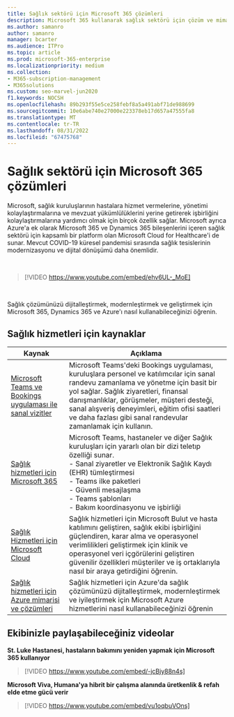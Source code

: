 ```yaml
---
title: Sağlık sektörü için Microsoft 365 çözümleri
description: Microsoft 365 kullanarak sağlık sektörü için çözüm ve mimari kaynakları hakkında bilgi edinin
ms.author: samanro
author: samanro
manager: bcarter
ms.audience: ITPro
ms.topic: article
ms.prod: microsoft-365-enterprise
ms.localizationpriority: medium
ms.collection:
- M365-subscription-management
- M365solutions
ms.custom: seo-marvel-jun2020
f1.keywords: NOCSH
ms.openlocfilehash: 89b293f55e5ce258febf8a5a491abf71de988699
ms.sourcegitcommit: 10e6abe740e27000e223378eb17d657a47555fa8
ms.translationtype: MT
ms.contentlocale: tr-TR
ms.lasthandoff: 08/31/2022
ms.locfileid: "67475768"
---
```

# <a name="microsoft-365-solutions-for-the-healthcare-industry"></a>Sağlık sektörü için Microsoft 365 çözümleri

Microsoft, sağlık kuruluşlarının hastalara hizmet vermelerine, yönetimi kolaylaştırmalarına ve mevzuat yükümlülüklerini yerine getirerek işbirliğini kolaylaştırmalarına yardımcı olmak için birçok özellik sağlar. Microsoft ayrıca Azure'a ek olarak Microsoft 365 ve Dynamics 365 bileşenlerini içeren sağlık sektörü için kapsamlı bir platform olan Microsoft Cloud for Healthcare'i de sunar. Mevcut COVID-19 küresel pandemisi sırasında sağlık tesislerinin modernizasyonu ve dijital dönüşümü daha önemlidir.

<br>

> [!VIDEO https://www.youtube.com/embed/ehv6UL-_MoE]

<br>

Sağlık çözümünüzü dijitalleştirmek, modernleştirmek ve geliştirmek için Microsoft 365, Dynamics 365 ve Azure'ı nasıl kullanabileceğinizi öğrenin.

## <a name="resources-for-healthcare"></a>Sağlık hizmetleri için kaynaklar

|Kaynak |Açıklama  |
|---------|---------|
|[Microsoft Teams ve Bookings uygulaması ile sanal vizitler](/microsoftteams/expand-teams-across-your-org/bookings-virtual-visits)  |      Microsoft Teams'deki Bookings uygulaması, kuruluşlara personel ve katılımcılar için sanal randevu zamanlama ve yönetme için basit bir yol sağlar. Sağlık ziyaretleri, finansal danışmanlıklar, görüşmeler, müşteri desteği, sanal alışveriş deneyimleri, eğitim ofisi saatleri ve daha fazlası gibi sanal randevular zamanlamak için kullanın.   |
|[Sağlık hizmetleri için Microsoft 365](/microsoft-365/frontline/teams-in-hc)    |  Microsoft Teams, hastaneler ve diğer Sağlık kuruluşları için yararlı olan bir dizi teletıp özelliği sunar. <br>- Sanal ziyaretler ve Elektronik Sağlık Kaydı (EHR) tümleştirmesi<br>- Teams ilke paketleri<br>- Güvenli mesajlaşma<br>- Teams şablonları<br>- Bakım koordinasyonu ve işbirliği      |
|[Sağlık Hizmetleri için Microsoft Cloud](/industry/healthcare/overview)  | Sağlık hizmetleri için Microsoft Bulut ve hasta katılımını geliştiren, sağlık ekibi işbirliğini güçlendiren, karar alma ve operasyonel verimlilikleri geliştirmek için klinik ve operasyonel veri içgörülerini geliştiren güvenilir özellikleri müşteriler ve iş ortaklarıyla nasıl bir araya getirdiğini öğrenin.     |
| [Sağlık hizmetleri için Azure mimarisi ve çözümleri](/azure/architecture/industries/healthcare)| Sağlık hizmetleri için Azure'da sağlık çözümünüzü dijitalleştirmek, modernleştirmek ve iyileştirmek için Microsoft Azure hizmetlerini nasıl kullanabileceğinizi öğrenin|

## <a name="videos-you-can-share-with-your-team"></a>Ekibinizle paylaşabileceğiniz videolar

**St. Luke Hastanesi, hastaların bakımını yeniden yapmak için Microsoft 365 kullanıyor**
<br>

> [!VIDEO https://www.youtube.com/embed/-jcBjy88n4s]

**Microsoft Viva, Humana'ya hibrit bir çalışma alanında üretkenlik & refah elde etme gücü verir**

> [!VIDEO https://www.youtube.com/embed/vu1oqbuVOns]



<br>
